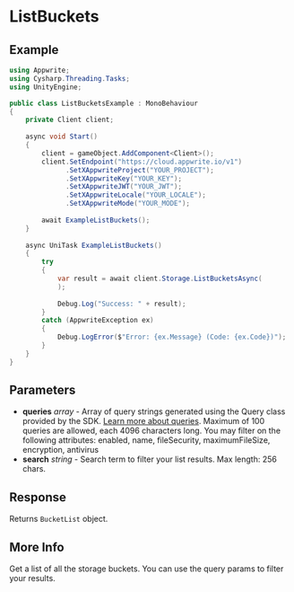 # ListBuckets

## Example

```csharp
using Appwrite;
using Cysharp.Threading.Tasks;
using UnityEngine;

public class ListBucketsExample : MonoBehaviour
{
    private Client client;
    
    async void Start()
    {
        client = gameObject.AddComponent<Client>();
        client.SetEndpoint("https://cloud.appwrite.io/v1")
              .SetXAppwriteProject("YOUR_PROJECT");
              .SetXAppwriteKey("YOUR_KEY");
              .SetXAppwriteJWT("YOUR_JWT");
              .SetXAppwriteLocale("YOUR_LOCALE");
              .SetXAppwriteMode("YOUR_MODE");
        
        await ExampleListBuckets();
    }
    
    async UniTask ExampleListBuckets()
    {
        try
        {
            var result = await client.Storage.ListBucketsAsync(
            );
            
            Debug.Log("Success: " + result);
        }
        catch (AppwriteException ex)
        {
            Debug.LogError($"Error: {ex.Message} (Code: {ex.Code})");
        }
    }
}
```

## Parameters

- **queries** *array* - Array of query strings generated using the Query class provided by the SDK. [Learn more about queries](https://appwrite.io/docs/queries). Maximum of 100 queries are allowed, each 4096 characters long. You may filter on the following attributes: enabled, name, fileSecurity, maximumFileSize, encryption, antivirus
- **search** *string* - Search term to filter your list results. Max length: 256 chars.

## Response

Returns `BucketList` object.
## More Info

Get a list of all the storage buckets. You can use the query params to filter your results.
